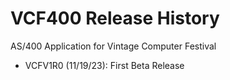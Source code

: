 # VCF400 Release History
 AS/400 Application for Vintage Computer Festival

* VCFV1R0 (11/19/23): First Beta Release